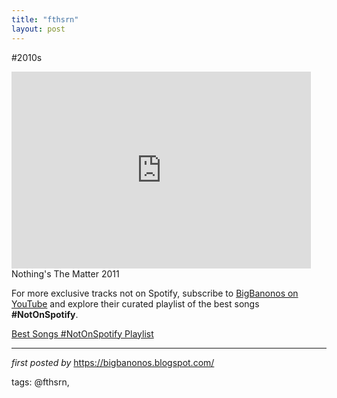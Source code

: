 ```yaml
---
title: "fthsrn"
layout: post
---
```

#2010s <br />
<iframe allowfullscreen="" frameborder="0" height="315" src="https://www.youtube.com/embed/hOzLutZvrTk?list=PLtuNtuTatqI3--RPs98C0DQRZBUoKQy7L" width="95%"></iframe><br />
Nothing's The Matter 2011

<!--Subscribe and Playlist Links-->
<div>
    <p>For more exclusive tracks not on Spotify, subscribe to <a href="https://www.youtube.com/@BigBanonos" target="_blank">BigBanonos on YouTube</a> and explore their curated playlist of the best songs <strong>#NotOnSpotify</strong>.</p>
    <p><a href="https://www.youtube.com/playlist?list=PLtuNtuTatqI0kFahUCbtbfenC_ET5O_tr" target="_blank">Best Songs #NotOnSpotify Playlist<br /></a></p></div>

<hr />

<p><em>first posted by</em> <a href="https://bigbanonos.blogspot.com/" rel="noopener" target="_new">https://bigbanonos.blogspot.com/</a></p>

<p>tags: @fthsrn,</p>
